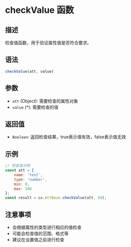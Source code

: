 # checkValue 函数

## 描述
检查值函数，用于验证属性值是否符合要求。

## 语法
```javascript
checkValue(att, value)
```

## 参数
- `att` (Object): 需要检查的属性对象
- `value` (*): 需要检查的值

## 返回值
- `Boolean`: 返回检查结果，true表示值有效，false表示值无效

## 示例
```javascript
// 检查值示例
const att = {
    name: 'test',
    type: 'number',
    min: 0,
    max: 100
};
const result = cx.AttBase.checkValue(att, 50);
```

## 注意事项
- 会根据属性的类型进行相应的值检查
- 可能会检查值的范围、格式等
- 建议在设置值之前进行检查